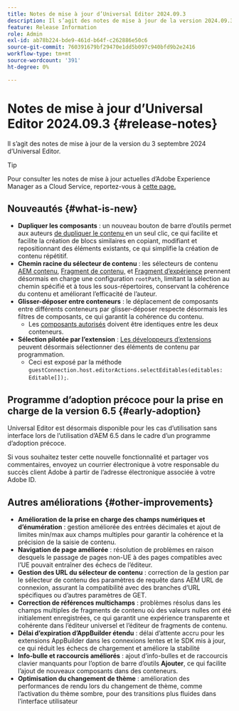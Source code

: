 ```yaml
---
title: Notes de mise à jour d’Universal Editor 2024.09.3
description: Il s’agit des notes de mise à jour de la version 2024.09.3 d’Universal Editor.
feature: Release Information
role: Admin
exl-id: ab78b224-bde9-461d-b64f-c262886e50c6
source-git-commit: 760391679bf29470e1dd5b097c940bfd9b2e2416
workflow-type: tm+mt
source-wordcount: '391'
ht-degree: 0%

---
```


# Notes de mise à jour d’Universal Editor 2024.09.3 {#release-notes}

Il s’agit des notes de mise à jour de la version du 3 septembre 2024 d’Universal Editor.

>[!TIP]
>
>Pour consulter les notes de mise à jour actuelles d’Adobe Experience Manager as a Cloud Service, reportez-vous à [cette page.](/help/release-notes/release-notes-cloud/release-notes-current.md)

## Nouveautés {#what-is-new}

* **Dupliquer les composants** : un nouveau bouton de barre d’outils permet aux auteurs [ de dupliquer le contenu ](/help/sites-cloud/authoring/universal-editor/authoring.md#duplicating-components) en un seul clic, ce qui facilite et facilite la création de blocs similaires en copiant, modifiant et repositionnant des éléments existants, ce qui simplifie la création de contenu répétitif.
* **Chemin racine du sélecteur de contenu** : les sélecteurs de contenu [AEM contenu](/help/implementing/universal-editor/field-types.md#aem-content), [Fragment de contenu,](/help/implementing/universal-editor/field-types.md#content-fragment) et [Fragment d’expérience](/help/implementing/universal-editor/field-types.md#experience-fragment) prennent désormais en charge une configuration `rootPath`, limitant la sélection au chemin spécifié et à tous les sous-répertoires, conservant la cohérence du contenu et améliorant l’efficacité de l’auteur.
* **Glisser-déposer entre conteneurs** : le déplacement de composants entre différents conteneurs par glisser-déposer respecte désormais les filtres de composants, ce qui garantit la cohérence du contenu.
   * Les [composants autorisés](/help/implementing/universal-editor/customizing.md#filtering-components) doivent être identiques entre les deux conteneurs.
* **Sélection pilotée par l’extension** : [Les développeurs d’extensions](/help/implementing/universal-editor/customizing.md#extending) peuvent désormais sélectionner des éléments de contenu par programmation.
   * Ceci est exposé par la méthode `guestConnection.host.editorActions.selectEditables(editables: Editable[]);`.

## Programme d’adoption précoce pour la prise en charge de la version 6.5 {#early-adoption}

Universal Editor est désormais disponible pour les cas d’utilisation sans interface lors de l’utilisation d’AEM 6.5 dans le cadre d’un programme d’adoption précoce.

Si vous souhaitez tester cette nouvelle fonctionnalité et partager vos commentaires, envoyez un courrier électronique à votre responsable du succès client Adobe à partir de l’adresse électronique associée à votre Adobe ID.

## Autres améliorations {#other-improvements}

* **Amélioration de la prise en charge des champs numériques et d’énumération** : gestion améliorée des entrées décimales et ajout de limites min/max aux champs multiples pour garantir la cohérence et la précision de la saisie de contenu.
* **Navigation de page améliorée** : résolution de problèmes en raison desquels le passage de pages non-UE à des pages compatibles avec l’UE pouvait entraîner des échecs de l’éditeur.
* **Gestion des URL du sélecteur de contenu** : correction de la gestion par le sélecteur de contenu des paramètres de requête dans AEM URL de connexion, assurant la compatibilité avec des branches d’URL spécifiques ou d’autres paramètres de GET.
* **Correction de références multichamps** : problèmes résolus dans les champs multiples de fragments de contenu où des valeurs nulles ont été initialement enregistrées, ce qui garantit une expérience transparente et cohérente dans l’éditeur universel et l’éditeur de fragments de contenu.
* **Délai d’expiration d’AppBuilder étendu** : délai d’attente accru pour les extensions AppBuilder dans les connexions lentes et le SDK mis à jour, ce qui réduit les échecs de chargement et améliore la stabilité
* **Info-bulle et raccourcis améliorés** : ajout d’info-bulles et de raccourcis clavier manquants pour l’option de barre d’outils **Ajouter**, ce qui facilite l’ajout de nouveaux composants dans des conteneurs.
* **Optimisation du changement de thème** : amélioration des performances de rendu lors du changement de thème, comme l’activation du thème sombre, pour des transitions plus fluides dans l’interface utilisateur
